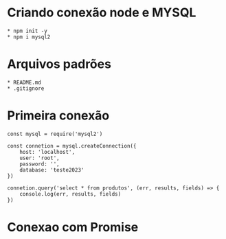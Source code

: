 # Criando conexão node e MYSQL
    * npm init -y
    * npm i mysql2
# Arquivos padrões
    * README.md
    * .gitignore
# Primeira conexão
    const mysql = require('mysql2')

    const connetion = mysql.createConnection({
        host: 'localhost',
        user: 'root',
        password: '',
        database: 'teste2023'
    })

    connetion.query('select * from produtos', (err, results, fields) => {
        console.log(err, results, fields)
    })
# Conexao com Promise